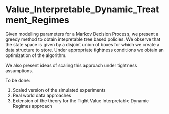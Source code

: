 # Value_Interpretable_Dynamic_Treatment_Regimes
Given modelling parameters for a Markov Decision Process, we present a greedy method to obtain intepretable tree based policies. We observe that the state space is given by a disjoint union of boxes for which we create a data structure to store. Under appropriate tightness conditions we obtain an optimization of the algorithm. 

We also present ideas of scaling this approach under tightness assumptions.

To be done:
1. Scaled version of the simulated experiments
2. Real world data approaches
3. Extension of the theory for the Tight Value Interpretable Dynamic Regimes approach
